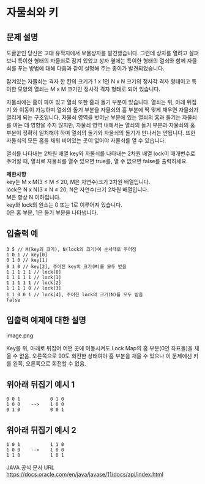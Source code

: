 # 자물쇠와 키
## 문제 설명
도굴꾼인 당신은 고대 유적지에서 보물상자를 발견했습니다. 그런데 상자를 열려고 살펴보니 특이한 형태의 자물쇠로 잠겨 있었고 상자 옆에는 특이한 형태의 열쇠와 함께 자물쇠를 푸는 방법에 대해 다음과 같이 설명해 주는 종이가 발견되었습니다.

잠겨있는 자물쇠는 격자 한 칸의 크기가 1 x 1인 N x N 크기의 정사각 격자 형태이고 특이한 모양의 열쇠는 M x M 크기인 정사각 격자 형태로 되어 있습니다.

자물쇠에는 홈이 파여 있고 열쇠 또한 홈과 돌기 부분이 있습니다. 열쇠는 위, 아래 뒤집기 와 이동이 가능하며 열쇠의 돌기 부분을 자물쇠의 홈 부분에 딱 맞게 채우면 자물쇠가 열리게 되는 구조입니다. 자물쇠 영역을 벗어난 부분에 있는 열쇠의 홈과 돌기는 자물쇠를 여는 데 영향을 주지 않지만, 자물쇠 영역 내에서는 열쇠의 돌기 부분과 자물쇠의 홈 부분이 정확히 일치해야 하며 열쇠의 돌기와 자물쇠의 돌기가 만나서는 안됩니다. 또한 자물쇠의 모든 홈을 채워 비어있는 곳이 없어야 자물쇠를 열 수 있습니다.

열쇠를 나타내는 2차원 배열 key와 자물쇠를 나타내는 2차원 배열 lock이 매개변수로 주어질 때, 열쇠로 자물쇠를 열수 있으면 true를, 열 수 없으면 false를 출력하세요.

**제한사항**   
key는 M x M(3 ≤ M ≤ 20, M은 자연수)크기 2차원 배열입니다.   
lock은 N x N(3 ≤ N ≤ 20, N은 자연수)크기 2차원 배열입니다.   
M은 항상 N 이하입니다.   
key와 lock의 원소는 0 또는 1로 이루어져 있습니다.   
0은 홈 부분, 1은 돌기 부분을 나타냅니다.   
## 입출력 예   
```
3 5 // M(key의 크기), N(lock의 크기)이 순서대로 주어짐   
1 0 1 // key[0]   
0 1 0 // key[1]   
0 1 0 // key[2], 주어진 key의 크기(M)를 모두 받음
1 1 1 1 1 // lock[0]
1 1 1 1 1 // lock[1]
1 1 1 1 1 // lock[2]
1 1 1 1 0 // lock[3]
1 1 0 0 1 // lock[4], 주어진 lock의 크기(N)를 모두 받음
false
```
## 입출력 예제에 대한 설명
image.png

Key를 위, 아래로 뒤집어 어떤 곳에 이동시켜도 Lock Map의 홈 부분(0인 좌표들)을 채울 수 없음. 오른쪽으로 90도 회전한 상태여야 홈 부분을 채울 수 있으나 이 문제에선 키를 왼쪽, 오른쪽으로 회전할 수 없음.

## 위아래 뒤집기 예시 1
```
0 0 1           0 1 0
1 0 0    -->    1 0 0
0 1 0           0 0 1
```
## 위아래 뒤집기 예시 2
```
1 0 1           1 1 0
1 0 0    -->    1 0 0
1 1 0           1 0 1
```
JAVA 공식 문서 URL
https://docs.oracle.com/en/java/javase/11/docs/api/index.html
